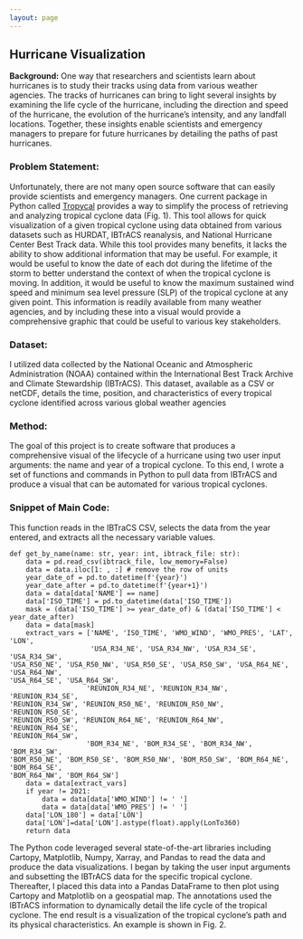 ```yaml
---
layout: page
---
```


## Hurricane Visualization 

**Background:**
One way that researchers and scientists learn about hurricanes is to study their tracks using data from various weather agencies. The tracks of hurricanes can bring to light several insights by examining the life cycle of the hurricane, including the direction and speed of the hurricane, the evolution of the hurricane’s intensity, and any landfall locations. Together, these insights enable scientists and emergency managers to prepare for future hurricanes by detailing the paths of past hurricanes.


### Problem Statement: 
Unfortunately, there are not many open source software that can easily provide scientists and emergency managers. One current package in Python called [Tropycal](https://tropycal.github.io/tropycal/index.html) provides a way to simplify the process of retrieving and analyzing tropical cyclone data (Fig. 1). This tool allows for quick visualization of a given tropical cyclone using data obtained from various datasets such as HURDAT, IBTrACS reanalysis, and National Hurricane Center Best Track data.
While this tool provides many benefits, it lacks the ability to show additional information that may be useful. For example, it would be useful to know the date of each dot during the lifetime of the storm to better understand the context of when the tropical cyclone is moving. In addition, it would be useful to know the maximum sustained wind speed and minimum sea level pressure (SLP) of the tropical cyclone at any given point. This information is readily available from many weather agencies, and by including these into a visual would provide a comprehensive graphic that could be useful to various key stakeholders.

### Dataset: 
I utilized data collected by the National Oceanic and Atmospheric Administration (NOAA) contained within the International Best Track Archive and Climate Stewardship (IBTrACS). This dataset, available as a CSV or netCDF, details the time, position, and characteristics of every tropical cyclone identified across various global weather agencies

### Method:
The goal of this project is to create software that produces a comprehensive visual of the lifecycle of a hurricane using two user input arguments: the name and year of a tropical cyclone. To this end, I wrote a set of functions and commands in Python to pull data from IBTrACS and produce a visual that can be automated for various tropical cyclones.

### Snippet of Main Code: 
This function reads in the IBTraCS CSV, selects the data from the year entered, and extracts all the necessary variable values.
```
def get_by_name(name: str, year: int, ibtrack_file: str):
    data = pd.read_csv(ibtrack_file, low_memory=False)
    data = data.iloc[1: , :] # remove the row of units
    year_date_of = pd.to_datetime(f'{year}')
    year_date_after = pd.to_datetime(f'{year+1}')
    data = data[data['NAME'] == name]
    data['ISO_TIME'] = pd.to_datetime(data['ISO_TIME'])
    mask = (data['ISO_TIME'] >= year_date_of) & (data['ISO_TIME'] <
year_date_after)
    data = data[mask]
    extract_vars = ['NAME', 'ISO_TIME', 'WMO_WIND', 'WMO_PRES', 'LAT', 'LON',
                    'USA_R34_NE', 'USA_R34_NW', 'USA_R34_SE', 'USA_R34_SW',
'USA_R50_NE', 'USA_R50_NW', 'USA_R50_SE', 'USA_R50_SW', 'USA_R64_NE', 'USA_R64_NW',
'USA_R64_SE', 'USA_R64_SW',
                   'REUNION_R34_NE', 'REUNION_R34_NW', 'REUNION_R34_SE',
'REUNION_R34_SW', 'REUNION_R50_NE', 'REUNION_R50_NW', 'REUNION_R50_SE',
'REUNION_R50_SW', 'REUNION_R64_NE', 'REUNION_R64_NW', 'REUNION_R64_SE',
'REUNION_R64_SW',
                   'BOM_R34_NE', 'BOM_R34_SE', 'BOM_R34_NW', 'BOM_R34_SW',
'BOM_R50_NE', 'BOM_R50_SE', 'BOM_R50_NW', 'BOM_R50_SW', 'BOM_R64_NE', 'BOM_R64_SE',
'BOM_R64_NW', 'BOM_R64_SW']
    data = data[extract_vars]
    if year != 2021:
        data = data[data['WMO_WIND'] != ' ']
        data = data[data['WMO_PRES'] != ' ']
    data['LON_180'] = data['LON']
    data['LON']=data['LON'].astype(float).apply(LonTo360)
    return data
```

The Python code leveraged several state-of-the-art libraries including Cartopy, Matplotlib, Numpy, Xarray, and Pandas to read the data and produce the data visualizations. I began by taking the user input arguments and subsetting the IBTrACS data for the specific tropical cyclone. Thereafter, I placed this data into a Pandas DataFrame to then plot using Cartopy and Matplotlib on a geospatial map. The annotations used the IBTrACS information to dynamically detail the life cycle of the tropical cyclone. The end result is a visualization of the tropical cyclone’s path and its physical characteristics. An example is shown in Fig. 2.

